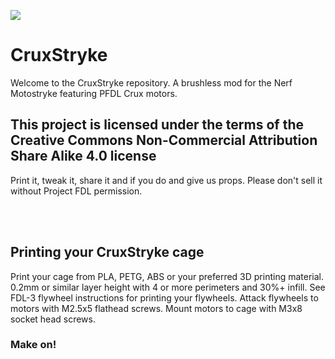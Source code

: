 [![](http://webapp.projectfdl.com/img/FDL%20Logo%20Tiny.png)](https://www.projectfdl.com)

  
# CruxStryke

Welcome to the CruxStryke repository. A brushless mod for the Nerf Motostryke featuring PFDL Crux motors.


## This project is licensed under the terms of the Creative Commons Non-Commercial Attribution Share Alike 4.0 license
Print it, tweak it, share it and if you do and give us props. Please don't sell it without Project FDL permission.

<br>
<br>

## Printing your CruxStryke cage

Print your cage from PLA, PETG, ABS or your preferred 3D printing material.<br>
0.2mm or similar layer height with 4 or more perimeters and 30%+ infill.
See FDL-3 flywheel instructions for printing your flywheels.
Attack flywheels to motors with M2.5x5 flathead screws.
Mount motors to cage with M3x8 socket head screws.

### Make on!

